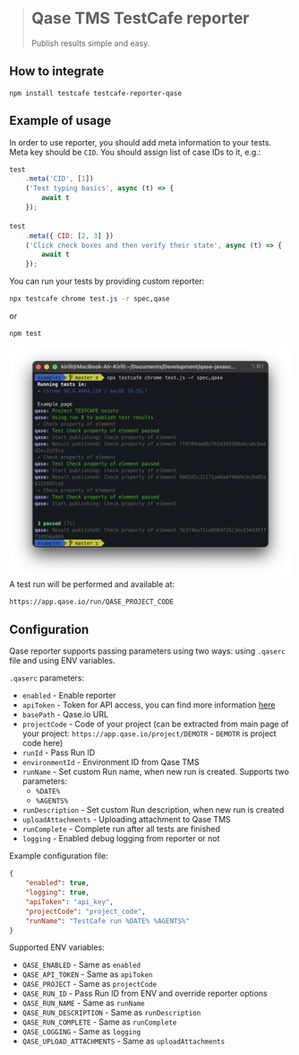 > # Qase TMS TestCafe reporter
>
> Publish results simple and easy.

## How to integrate

```
npm install testcafe testcafe-reporter-qase
```

## Example of usage

In order to use reporter, you should add meta information to your tests. Meta key should be `CID`.
You should assign list of case IDs to it, e.g.:
```js
test
    .meta('CID', [1])
    ('Text typing basics', async (t) => {
        await t
    });

test
    .meta({ CID: [2, 3] })
    ('Click check boxes and then verify their state', async (t) => {
        await t
    });
```

You can run your tests by providing custom reporter:
```bash
npx testcafe chrome test.js -r spec,qase
```
or
```
npm test
```
![Output of run](examples/screenshots/screenshot.png)​
A test run will be performed and available at:
```
https://app.qase.io/run/QASE_PROJECT_CODE
```
## Configuration

Qase reporter supports passing parameters using two ways: 
using `.qaserc` file and using ENV variables.

`.qaserc` parameters:
- `enabled` - Enable reporter
- `apiToken` - Token for API access, you can find more information
  [here](https://developers.qase.io/#authentication)
- `basePath` - Qase.io URL
- `projectCode` - Code of your project (can be extracted from main
  page of your project: `https://app.qase.io/project/DEMOTR` -
  `DEMOTR` is project code here)
- `runId` - Pass Run ID
- `environmentId` - Environment ID from Qase TMS
- `runName` - Set custom Run name, when new run is created.
  Supports two parameters:
    - `%DATE%`
    - `%AGENTS%`
- `runDescription` - Set custom Run description, when new run is created
- `uploadAttachments` - Uploading attachment to Qase TMS
- `runComplete` - Complete run after all tests are finished
- `logging` - Enabled debug logging from reporter or not

Example configuration file:
```json
{
    "enabled": true,
    "logging": true,
    "apiToken": "api_key",
    "projectCode": "project_code",
    "runName": "TestCafe run %DATE% %AGENTS%"
}
```

Supported ENV variables:

- `QASE_ENABLED` - Same as `enabled`
- `QASE_API_TOKEN` - Same as `apiToken`
- `QASE_PROJECT` - Same as `projectCode`
- `QASE_RUN_ID` - Pass Run ID from ENV and override reporter options
- `QASE_RUN_NAME` - Same as `runName`
- `QASE_RUN_DESCRIPTION` - Same as `runDescription`
- `QASE_RUN_COMPLETE` - Same as `runComplete`
- `QASE_LOGGING` - Same as `logging`
- `QASE_UPLOAD_ATTACHMENTS` - Same as `uploadAttachments`

<!-- references -->

[auth]: https://developers.qase.io/#authentication
